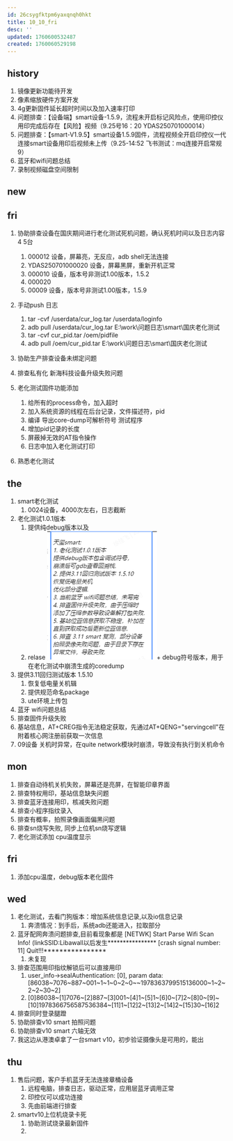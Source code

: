 ```yaml
---
id: 26csygfktpm6yaxqnqh0hkt
title: 10_10_fri
desc: ''
updated: 1760600532487
created: 1760060529198
---
```


## history

1. 镜像更新功能待开发
2. 像素缩放硬件方案开发
3. 4g更新固件延长超时时间以及加入速率打印
4. 问题排查：【设备端】smart设备-1.5.9，流程未开启标记风险点，使用印控仪用印完成后存在【风险】视频（9.25号16：20 YDAS250701000014）
5. 问题排查：【smart-V1.9.5】smart设备1.5.9固件，流程视频全开启印控仪一代连接smart设备用印后视频未上传（9.25-14:52 飞书测试：mq连接开启常规9）
6. 蓝牙和wifi问题总结
7. 录制视频磁盘空间限制

## new

## fri

1. 协助排查设备在国庆期间进行老化测试死机问题，确认死机时间以及日志内容 4 5台
   1. 000012 设备，屏幕亮，无反应，adb shell无法连接
   2. YDAS250701000020 设备，屏幕黑屏，重新开机正常
   3. 000010 设备，版本号非测试1.00版本，1.5.2
   4. 000020
   5. 00009 设备，版本号非测试1.00版本，1.5.9
2. 手动push 日志
   1. tar -cvf /userdata/cur_log.tar /userdata/loginfo
   2. adb pull /userdata/cur_log.tar E:\work\问题日志\smart\国庆老化测试
   3. tar -cvf cur_pid.tar /oem/pidfile
   4. adb pull /oem/cur_pid.tar  E:\work\问题日志\smart\国庆老化测试
3. 协助生产排查设备未绑定问题
4. 排查私有化 新海科技设备升级失败问题

5. 老化测试固件功能添加
   1. 给所有的process命令，加入超时
   2. 加入系统资源的线程在后台记录，文件描述符，pid
   3. 编译 导出core-dump可解析符号 测试程序
   4. 增加pid记录的长度
   5. 屏蔽掉无效的AT指令操作
   6. 日志中加入老化测试打印
6. 熟悉老化测试

## the

1. smart老化测试
   1. 0024设备，4000次左右，日志截断
2. 老化测试1.0.1版本
   1. 提供纯debug版本以及
   2. relase ![alt text](image-123.png)+ debug符号版本，用于在老化测试中崩溃生成的coredump
3. 提供3.11回归测试版本 1.5.10
   1. 恢复低电量关机辑
   2. 提供规范命名package
   3. ute环境上传包
4. 蓝牙 wifi问题总结
5. 排查固件升级失败
6. 基站信息，AT+CREG指令无法稳定获取，先通过AT+QENG="servingcell"在附着核心网注册前获取一次信息
7. 09设备 关机时异常，在quite network模块时崩溃，导致没有执行到关机命令

## mon

1. 排查自动待机关机失败，屏幕还是亮屏，在智能印章界面
2. 排查特权用印，基站信息缺失问题
3. 排查蓝牙连接用印，核减失败问题
4. 排查小程序指纹录入
5. 排查有概率，拍照录像画面偏黑问题
6. 排查sn烧写失败, 同步上位机sn烧写逻辑
7. 老化测试添加 cpu温度显示

## fri

1. 添加cpu温度，debug版本老化固件

## wed

1. 老化测试，去看门狗版本：增加系统信息记录,以及io信息记录
   1. 奔溃情况：到手后，系统adb还能进入，拉取部分
2. 蓝牙配网奔溃问题排查,目前看现象都是 [NETWK] Start Parse Wifi Scan Info! (linkSSID:Libawall以后发生**************** [crash signal number: 11] Quit!!!****************
   1. 未复现
3. 排查范围用印指纹解锁后可以直接用印
   1. user_info->sealAuthentication: [0], param data: [86038~7076~887~001~1~1~0~2~0~~1978363799515136000~1~2~2~2~30~2]
   2. [0]86038~[1]7076~[2]887~[3]001~[4]1~[5]1~[6]0~[7]2~[8]0~[9]~[10]1978366756587536384~[11]1~[12]2~[13]2~[14]2~[15]30~[16]2
4. 排查同时登录腿蹬
5. 协助排查v10 smart 拍照问题
6. 协助排查v10 smart 六轴无效
7. 我这边从港澳卓拿了一台smart v10，初步验证摄像头是可用的，能出

## thu

1. 售后问题，客户手机蓝牙无法连接章桶设备
   1. 远程电脑，排查日志，驱动正常，应用层蓝牙调用正常
   2. 印控仪可以成功连接
   3. 先由前端进行排查
2. smartv10上位机烧录卡死
   1. 协助测试烧录最新固件
   2. 